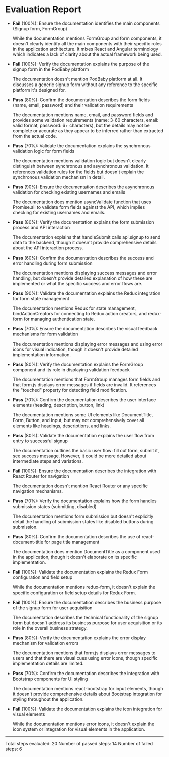 # Evaluation Report

- **Fail** (100%): Ensure the documentation identifies the main components (Signup form, FormGroup)

    While the documentation mentions FormGroup and form components, it doesn't clearly identify all the main components with their specific roles in the application architecture. It mixes React and Angular terminology which indicates a lack of clarity about the actual framework being used.

- **Fail** (100%): Verify the documentation explains the purpose of the signup form in the PodBaby platform

    The documentation doesn't mention PodBaby platform at all. It discusses a generic signup form without any reference to the specific platform it's designed for.

- **Pass** (80%): Confirm the documentation describes the form fields (name, email, password) and their validation requirements

    The documentation mentions name, email, and password fields and provides some validation requirements (name: 3-60 characters, email: valid format, password: 6+ characters), but the details may not be complete or accurate as they appear to be inferred rather than extracted from the actual code.

- **Pass** (70%): Validate the documentation explains the synchronous validation logic for form fields

    The documentation mentions validation logic but doesn't clearly distinguish between synchronous and asynchronous validation. It references validation rules for the fields but doesn't explain the synchronous validation mechanism in detail.

- **Pass** (90%): Ensure the documentation describes the asynchronous validation for checking existing usernames and emails

    The documentation does mention asyncValidate function that uses Promise.all to validate form fields against the API, which implies checking for existing usernames and emails.

- **Pass** (80%): Verify the documentation explains the form submission process and API interaction

    The documentation explains that handleSubmit calls api.signup to send data to the backend, though it doesn't provide comprehensive details about the API interaction process.

- **Pass** (60%): Confirm the documentation describes the success and error handling during form submission

    The documentation mentions displaying success messages and error handling, but doesn't provide detailed explanation of how these are implemented or what the specific success and error flows are.

- **Pass** (90%): Validate the documentation explains the Redux integration for form state management

    The documentation mentions Redux for state management, bindActionCreators for connecting to Redux action creators, and redux-form for managing authentication state.

- **Pass** (70%): Ensure the documentation describes the visual feedback mechanisms for form validation

    The documentation mentions displaying error messages and using error icons for visual indication, though it doesn't provide detailed implementation information.

- **Pass** (80%): Verify the documentation explains the FormGroup component and its role in displaying validation feedback

    The documentation mentions that FormGroup manages form fields and that form.js displays error messages if fields are invalid. It references the "touched" property for detecting field modification.

- **Pass** (70%): Confirm the documentation describes the user interface elements (heading, description, button, link)

    The documentation mentions some UI elements like DocumentTitle, Form, Button, and Input, but may not comprehensively cover all elements like headings, descriptions, and links.

- **Pass** (80%): Validate the documentation explains the user flow from entry to successful signup

    The documentation outlines the basic user flow: fill out form, submit it, see success message. However, it could be more detailed about intermediate steps and variations.

- **Fail** (100%): Ensure the documentation describes the integration with React Router for navigation

    The documentation doesn't mention React Router or any specific navigation mechanisms.

- **Pass** (70%): Verify the documentation explains how the form handles submission states (submitting, disabled)

    The documentation mentions form submission but doesn't explicitly detail the handling of submission states like disabled buttons during submission.

- **Pass** (80%): Confirm the documentation describes the use of react-document-title for page title management

    The documentation does mention DocumentTitle as a component used in the application, though it doesn't elaborate on its specific implementation.

- **Fail** (100%): Validate the documentation explains the Redux Form configuration and field setup

    While the documentation mentions redux-form, it doesn't explain the specific configuration or field setup details for Redux Form.

- **Fail** (100%): Ensure the documentation describes the business purpose of the signup form for user acquisition

    The documentation describes the technical functionality of the signup form but doesn't address its business purpose for user acquisition or its role in the overall business strategy.

- **Pass** (80%): Verify the documentation explains the error display mechanism for validation errors

    The documentation mentions that form.js displays error messages to users and that there are visual cues using error icons, though specific implementation details are limited.

- **Pass** (70%): Confirm the documentation describes the integration with Bootstrap components for UI styling

    The documentation mentions react-bootstrap for input elements, though it doesn't provide comprehensive details about Bootstrap integration for styling throughout the application.

- **Fail** (100%): Validate the documentation explains the icon integration for visual elements

    While the documentation mentions error icons, it doesn't explain the icon system or integration for visual elements in the application.

---

Total steps evaluated: 20
Number of passed steps: 14
Number of failed steps: 6